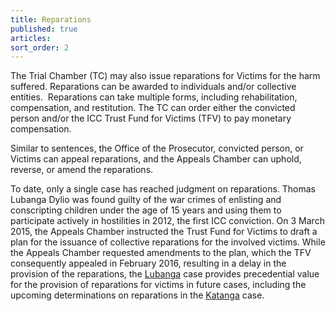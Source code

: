 ```yaml
---
title: Reparations
published: true
articles:
sort_order: 2
---
```



The Trial Chamber (TC) may also issue reparations for Victims for the harm suffered. Reparations can be awarded to individuals and/or collective entities.&nbsp; Reparations can take multiple forms, including rehabilitation, compensation, and restitution. The TC can order either the convicted person and/or the ICC Trust Fund for Victims (TFV) to pay monetary compensation.

Similar to sentences, the Office of the Prosecutor, convicted person, or Victims can appeal reparations, and the Appeals Chamber can uphold, reverse, or amend the reparations.

To date, only a single case has reached judgment on reparations. Thomas Lubanga Dylio was found guilty of the war crimes of enlisting and conscripting children under the age of 15 years and using them to participate actively in hostilities in 2012, the first ICC conviction. On 3 March 2015, the Appeals Chamber instructed the Trust Fund for Victims to draft a plan for the issuance of collective reparations for the involved victims. While the Appeals Chamber requested amendments to the plan, which the TFV consequently appealed in February 2016, resulting in a delay in the provision of the reparations, the [Lubanga](https://www.icc-cpi.int/drc/lubanga) case provides precedential value for the provision of reparations for victims in future cases, including the upcoming determinations on reparations in the [Katanga](https://www.icc-cpi.int/drc/katanga) case.
